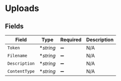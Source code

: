 # Uploads


## Fields

| Field              | Type               | Required           | Description        |
| ------------------ | ------------------ | ------------------ | ------------------ |
| `Token`            | **string*          | :heavy_minus_sign: | N/A                |
| `Filename`         | **string*          | :heavy_minus_sign: | N/A                |
| `Description`      | **string*          | :heavy_minus_sign: | N/A                |
| `ContentType`      | **string*          | :heavy_minus_sign: | N/A                |